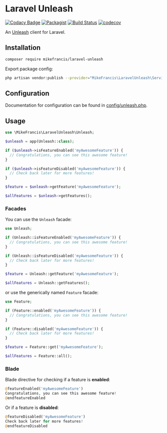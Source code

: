 # Laravel Unleash

[![Codacy Badge](https://api.codacy.com/project/badge/Grade/56b0c6402eca49169cbeb3f404c2bff9)](https://app.codacy.com/manual/mikefrancis/laravel-unleash?utm_source=github.com&utm_medium=referral&utm_content=mikefrancis/laravel-unleash&utm_campaign=Badge_Grade_Dashboard)
[![Packagist](https://img.shields.io/packagist/v/mikefrancis/laravel-unleash)](https://packagist.org/packages/mikefrancis/laravel-unleash) [![Build Status](https://github.com/mikefrancis/laravel-unleash/workflows/CI/badge.svg)](https://github.com/mikefrancis/laravel-unleash/actions?query=workflow%3ACI) [![codecov](https://codecov.io/gh/mikefrancis/laravel-unleash/branch/master/graph/badge.svg)](https://codecov.io/gh/mikefrancis/laravel-unleash)

An [Unleash](https://unleash.github.io) client for Laravel.

## Installation

```bash
composer require mikefrancis/laravel-unleash
```

Export package config:

```bash
php artisan vendor:publish --provider="MikeFrancis\LaravelUnleash\ServiceProvider"
```

## Configuration

Documentation for configuration can be found in [config/unleash.php](https://github.com/mikefrancis/laravel-unleash/blob/master/config/unleash.php).

## Usage

```php
use \MikeFrancis\LaravelUnleash\Unleash;

$unleash = app(Unleash::class);

if ($unleash->isFeatureEnabled('myAwesomeFeature')) {
  // Congratulations, you can see this awesome feature!
}

if ($unleash->isFeatureDisabled('myAwesomeFeature')) {
  // Check back later for more features!
}

$feature = $unleash->getFeature('myAwesomeFeature');

$allFeatures = $unleash->getFeatures();
```

### Facades

You can use the `Unleash` facade:

```php
use Unleash;

if (Unleash::isFeatureEnabled('myAwesomeFeature')) {
  // Congratulations, you can see this awesome feature!
}

if (Unleash::isFeatureDisabled('myAwesomeFeature')) {
  // Check back later for more features!
}

$feature = Unleash::getFeature('myAwesomeFeature');

$allFeatures = Unleash::getFeatures();
```

or use the generically named `Feature` facade:

```php
use Feature;

if (Feature::enabled('myAwesomeFeature')) {
  // Congratulations, you can see this awesome feature!
}

if (Feature::disabled('myAwesomeFeature')) {
  // Check back later for more features!
}

$feature = Feature::get('myAwesomeFeature');

$allFeatures = Feature::all();
```

### Blade

Blade directive for checking if a feature is **enabled**:

```php
@featureEnabled('myAwesomeFeature')
Congratulations, you can see this awesome feature!
@endfeatureEnabled
```

Or if a feature is **disabled**:

```php
@featureDisabled('myAwesomeFeature')
Check back later for more features!
@endfeatureDisabled
```
